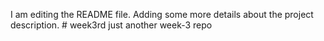 I am editing the README file. Adding some more details about the project description.
\# week3rd
just another week-3 repo
